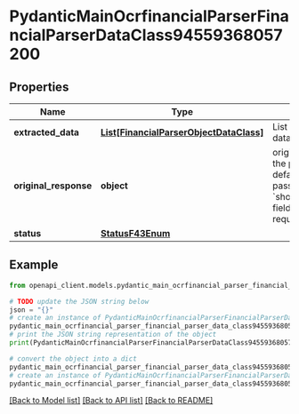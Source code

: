 # PydanticMainOcrfinancialParserFinancialParserDataClass94559368057200


## Properties

Name | Type | Description | Notes
------------ | ------------- | ------------- | -------------
**extracted_data** | [**List[FinancialParserObjectDataClass]**](FinancialParserObjectDataClass.md) | List of parsed financial data objects (per page). | [optional] 
**original_response** | **object** | original response sent by the provider, hidden by default, show it by passing the &#x60;show_original_response&#x60; field to &#x60;true&#x60; in your request | [optional] 
**status** | [**StatusF43Enum**](StatusF43Enum.md) |  | 

## Example

```python
from openapi_client.models.pydantic_main_ocrfinancial_parser_financial_parser_data_class94559368057200 import PydanticMainOcrfinancialParserFinancialParserDataClass94559368057200

# TODO update the JSON string below
json = "{}"
# create an instance of PydanticMainOcrfinancialParserFinancialParserDataClass94559368057200 from a JSON string
pydantic_main_ocrfinancial_parser_financial_parser_data_class94559368057200_instance = PydanticMainOcrfinancialParserFinancialParserDataClass94559368057200.from_json(json)
# print the JSON string representation of the object
print(PydanticMainOcrfinancialParserFinancialParserDataClass94559368057200.to_json())

# convert the object into a dict
pydantic_main_ocrfinancial_parser_financial_parser_data_class94559368057200_dict = pydantic_main_ocrfinancial_parser_financial_parser_data_class94559368057200_instance.to_dict()
# create an instance of PydanticMainOcrfinancialParserFinancialParserDataClass94559368057200 from a dict
pydantic_main_ocrfinancial_parser_financial_parser_data_class94559368057200_form_dict = pydantic_main_ocrfinancial_parser_financial_parser_data_class94559368057200.from_dict(pydantic_main_ocrfinancial_parser_financial_parser_data_class94559368057200_dict)
```
[[Back to Model list]](../README.md#documentation-for-models) [[Back to API list]](../README.md#documentation-for-api-endpoints) [[Back to README]](../README.md)


